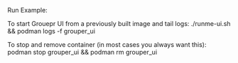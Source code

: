 Run Example:

To start Grouepr UI from a previously built image and tail logs:
./runme-ui.sh && podman logs -f grouper_ui


To stop and remove container (in most cases you always want this):
podman stop grouper_ui && podman rm grouper_ui

